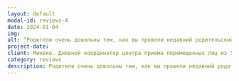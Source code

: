 ```yaml
---
layout: default
modal-id: reviews-4
date: 2024-01-04
img: 
alt: “Родители очень довольны тем, как вы провели недавний родительский вечер; это было очень ценно для них. Мы были бы рады, если бы вы смогли прийти еще раз.“
project-date: 
client: Минеке. Дневной координатор центра приема перемещенных лиц из Украины, Гаага
category: reviews
description: Родители очень довольны тем, как вы провели недавний родительский вечер; это было очень ценно для них. Мы были бы рады, если бы вы смогли прийти еще раз.
---
```

